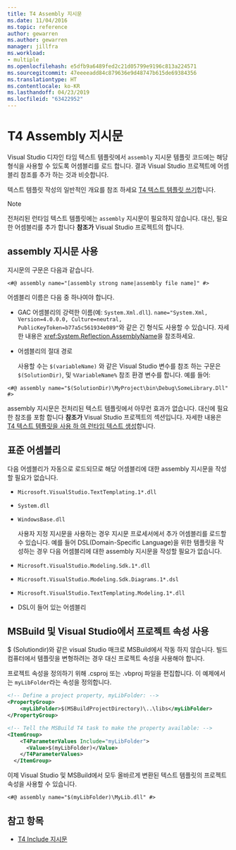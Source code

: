 ```yaml
---
title: T4 Assembly 지시문
ms.date: 11/04/2016
ms.topic: reference
author: gewarren
ms.author: gewarren
manager: jillfra
ms.workload:
- multiple
ms.openlocfilehash: e5dfb9a6489fed2c21d05799e9196c813a224571
ms.sourcegitcommit: 47eeeeadd84c879636e9d48747b615de69384356
ms.translationtype: HT
ms.contentlocale: ko-KR
ms.lasthandoff: 04/23/2019
ms.locfileid: "63422952"
---
```

# <a name="t4-assembly-directive"></a>T4 Assembly 지시문

Visual Studio 디자인 타임 텍스트 템플릿에서 `assembly` 지시문 템플릿 코드에는 해당 형식을 사용할 수 있도록 어셈블리를 로드 합니다. 결과 Visual Studio 프로젝트에 어셈블리 참조를 추가 하는 것과 비슷합니다.

 텍스트 템플릿 작성의 일반적인 개요를 참조 하세요 [T4 텍스트 템플릿 쓰기](../modeling/writing-a-t4-text-template.md)합니다.

> [!NOTE]
> 전처리된 런타임 텍스트 템플릿에는 `assembly` 지시문이 필요하지 않습니다. 대신, 필요한 어셈블리를 추가 합니다 **참조가** Visual Studio 프로젝트의 합니다.

## <a name="using-the-assembly-directive"></a>assembly 지시문 사용
 지시문의 구문은 다음과 같습니다.

```
<#@ assembly name="[assembly strong name|assembly file name]" #>
```

 어셈블리 이름은 다음 중 하나여야 합니다.

- GAC 어셈블리의 강력한 이름(예: `System.Xml.dll`). `name="System.Xml, Version=4.0.0.0, Culture=neutral, PublicKeyToken=b77a5c561934e089"`와 같은 긴 형식도 사용할 수 있습니다. 자세한 내용은 <xref:System.Reflection.AssemblyName>을 참조하세요.

- 어셈블리의 절대 경로

  사용할 수는 `$(variableName)` 와 같은 Visual Studio 변수를 참조 하는 구문은 `$(SolutionDir)`, 및 `%VariableName%` 참조 환경 변수를 합니다. 예를 들어:

```
<#@ assembly name="$(SolutionDir)\MyProject\bin\Debug\SomeLibrary.Dll" #>
```

 assembly 지시문은 전처리된 텍스트 템플릿에서 아무런 효과가 없습니다. 대신에 필요한 참조를 포함 합니다 **참조가** Visual Studio 프로젝트의 섹션입니다. 자세한 내용은 [T4 텍스트 템플릿을 사용 하 여 런타임 텍스트 생성](../modeling/run-time-text-generation-with-t4-text-templates.md)합니다.

## <a name="standard-assemblies"></a>표준 어셈블리
 다음 어셈블리가 자동으로 로드되므로 해당 어셈블리에 대한 assembly 지시문을 작성할 필요가 없습니다.

- `Microsoft.VisualStudio.TextTemplating.1*.dll`

- `System.dll`

- `WindowsBase.dll`

  사용자 지정 지시문을 사용하는 경우 지시문 프로세서에서 추가 어셈블리를 로드할 수 있습니다. 예를 들어 DSL(Domain-Specific Language)을 위한 템플릿을 작성하는 경우 다음 어셈블리에 대한 assembly 지시문을 작성할 필요가 없습니다.

- `Microsoft.VisualStudio.Modeling.Sdk.1*.dll`

- `Microsoft.VisualStudio.Modeling.Sdk.Diagrams.1*.dsl`

- `Microsoft.VisualStudio.TextTemplating.Modeling.1*.dll`

- DSL이 들어 있는 어셈블리

## <a name="msbuild"></a> MSBuild 및 Visual Studio에서 프로젝트 속성 사용
 $ (Solutiondir)와 같은 visual Studio 매크로 MSBuild에서 작동 하지 않습니다. 빌드 컴퓨터에서 템플릿을 변형하려는 경우 대신 프로젝트 속성을 사용해야 합니다.

 프로젝트 속성을 정의하기 위해 .csproj 또는 .vbproj 파일을 편집합니다. 이 예제에서는 `myLibFolder`라는 속성을 정의합니다.

```xml
<!-- Define a project property, myLibFolder: -->
<PropertyGroup>
    <myLibFolder>$(MSBuildProjectDirectory)\..\libs</myLibFolder>
</PropertyGroup>

<!-- Tell the MSBuild T4 task to make the property available: -->
<ItemGroup>
    <T4ParameterValues Include="myLibFolder">
      <Value>$(myLibFolder)</Value>
    </T4ParameterValues>
  </ItemGroup>
```

 이제 Visual Studio 및 MSBuild에서 모두 올바르게 변환된 텍스트 템플릿의 프로젝트 속성을 사용할 수 있습니다.

```
<#@ assembly name="$(myLibFolder)\MyLib.dll" #>
```

## <a name="see-also"></a>참고 항목

- [T4 Include 지시문](../modeling/t4-include-directive.md)
